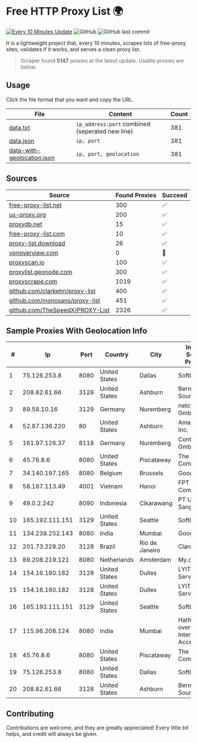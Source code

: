 
# Free HTTP Proxy List 🌍

[![Every 10 Minutes Update](https://github.com/mertguvencli/http-proxy-list/actions/workflows/main.yml/badge.svg?branch=main)](https://github.com/mertguvencli/http-proxy-list/actions/workflows/main.yml)
![GitHub](https://img.shields.io/github/license/mertguvencli/http-proxy-list)
![GitHub last commit](https://img.shields.io/github/last-commit/mertguvencli/http-proxy-list)

It is a lightweight project that, every 10 minutes, scrapes lots of free-proxy sites, validates if it works, and serves a clean proxy list.


> Scraper found **5147** proxies at the latest update. Usable proxies are below.

## Usage

Click the file format that you want and copy the URL.


|File|Content|Count|
|----|-------|-----|
|[data.txt](https://raw.githubusercontent.com/mertguvencli/http-proxy-list/main/proxy-list/data.txt)|`ip_address:port` combined (seperated new line)|381|
|[data.json](https://raw.githubusercontent.com/mertguvencli/http-proxy-list/main/proxy-list/data.json)|`ip, port`|381|
|[data-with-geolocation.json](https://raw.githubusercontent.com/mertguvencli/http-proxy-list/main/proxy-list/data-with-geolocation.json)|`ip, port, geolocation`|381|

## Sources

|Source|Found Proxies|Succeed|
|------|-------------|-------|
|[free-proxy-list.net](https://free-proxy-list.net)|300|✅|
|[us-proxy.org](https://www.us-proxy.org)|200|✅|
|[proxydb.net](http://proxydb.net)|15|✅|
|[free-proxy-list.com](https://free-proxy-list.com/?page=&port=&type%5B%5D=http&type%5B%5D=https&up_time=0&search=Search)|10|✅|
|[proxy-list.download](https://www.proxy-list.download/HTTP)|26|✅|
|[vpnoverview.com](https://vpnoverview.com/privacy/anonymous-browsing/free-proxy-servers)|0|🚫|
|[proxyscan.io](https://www.proxyscan.io)|100|✅|
|[proxylist.geonode.com](https://proxylist.geonode.com/api/proxy-list?limit=300&page=1&sort_by=lastChecked&sort_type=desc&protocols=http,https)|300|✅|
|[proxyscrape.com](https://api.proxyscrape.com/v2/?request=displayproxies&protocol=http&timeout=10000&country=all&ssl=all&anonymity=all)|1019|✅|
|[github.com/clarketm/proxy-list](https://raw.githubusercontent.com/clarketm/proxy-list/master/proxy-list-raw.txt)|400|✅|
|[github.com/monosans/proxy-list](https://raw.githubusercontent.com/monosans/proxy-list/main/proxies/http.txt)|451|✅|
|[github.com/TheSpeedX/PROXY-List](https://raw.githubusercontent.com/TheSpeedX/PROXY-List/master/http.txt)|2326|✅|


## Sample Proxies With Geolocation Info

|#|Ip|Port|Country|City|Internet Service Provider|
|-|--|----|-------|----|-------------------------|
|1|75.126.253.8|8080|United States|Dallas|SoftLayer|
|2|208.82.61.66|3128|United States|Ashburn|Bernardi Sounds|
|3|89.58.10.16|3129|Germany|Nuremberg|netcup GmbH|
|4|52.87.136.220|80|United States|Ashburn|Amazon.com, Inc.|
|5|161.97.126.37|8118|Germany|Nuremberg|Contabo GmbH|
|6|45.76.8.6|8080|United States|Piscataway|The Constant Company|
|7|34.140.197.165|8080|Belgium|Brussels|Google LLC|
|8|58.187.113.49|4001|Vietnam|Hanoi|FPT Telecom Company|
|9|49.0.2.242|8090|Indonesia|Cikarawang|PT Usaha Adi Sanggoro|
|10|165.192.111.151|3129|United States|Seattle|SoftLayer|
|11|134.238.252.143|8080|India|Mumbai|Google LLC|
|12|201.73.228.20|3128|Brazil|Rio de Janeiro|Claro S.A|
|13|89.208.219.121|8080|Netherlands|Amsterdam|My.com B.V.|
|14|154.16.180.182|3128|United States|Dulles|LYIT Internet Services|
|15|154.16.180.182|3128|United States|Dulles|LYIT Internet Services|
|16|165.192.111.151|3129|United States|Seattle|SoftLayer|
|17|115.96.208.124|8080|India|Mumbai|Hathway IP over Cable Internet Access|
|18|45.76.8.6|8080|United States|Piscataway|The Constant Company|
|19|75.126.253.8|8080|United States|Dallas|SoftLayer|
|20|208.82.61.66|3128|United States|Ashburn|Bernardi Sounds|



## Contributing

Contributions are welcome, and they are greatly appreciated! Every
little bit helps, and credit will always be given.

